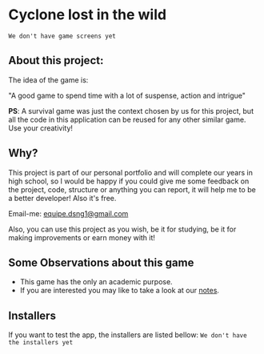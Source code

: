 # Cyclone lost in the wild

`We don't have game screens yet`

## About this project:

The idea of the game is:

"A good game to spend time with a lot of suspense, action and intrigue"

**PS**: A survival game was just the context chosen by us for this project, but all the code in this application can be reused for any other similar game. Use your creativity!

## Why?

This project is part of our personal portfolio and will complete our years in high school, so I would be happy if you could give me some feedback on the project, code, structure or anything you can report, it will help me to be a better developer! Also it's free.

Email-me: equipe.dsng1@gmail.com

Also, you can use this project as you wish, be it for studying, be it for making improvements or earn money with it!

## Some Observations about this game

* This game has the only an academic purpose.
* If you are interested you may like to take a look at our [notes](https://drive.google.com/drive/folders/1OKlKHqNDq7d5Li7_rooaGlfkqT3ILrMV?usp=sharing).

## Installers

If you want to test the app, the installers are listed bellow:
`We don't have the installers yet`
